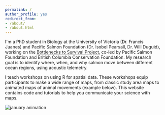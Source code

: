 ```yaml
---
permalink: /
author_profile: yes
redirect_from:
- /about/
- /about.html
---
```


I'm a PhD student in Biology at the University of Victoria (Dr. Francis Juanes) and Pacific Salmon Foundation (Dr. Isobel Pearsall, Dr. Will Duguid), working on the [Bottlenecks to Survival Project](https://www.survivalbottlenecks.ca/), co-led by Pacific Salmon Foundation and British Columbia Conservation Foundation. My research goal is to identify where, when, and why salmon move between different ocean regions, using acoustic telemetry.

I teach workshops on using R for spatial data. These workshops equip participants to make a wide range of maps, from classic study area maps to animated maps of animal movements (example below). This website contains code and tutorials to help you communicate your science with maps. 

![january animation](/files/jan23-anim-satellite.gif)
